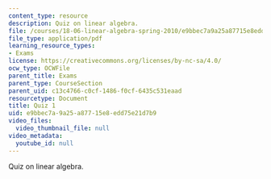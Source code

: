 ```yaml
---
content_type: resource
description: Quiz on linear algebra.
file: /courses/18-06-linear-algebra-spring-2010/e9bbec7a9a25a87715e8edd75e21d7b9_MIT18_06S10_exam1_s10.pdf
file_type: application/pdf
learning_resource_types:
- Exams
license: https://creativecommons.org/licenses/by-nc-sa/4.0/
ocw_type: OCWFile
parent_title: Exams
parent_type: CourseSection
parent_uid: c13c4766-c0cf-1486-f0cf-6435c531eaad
resourcetype: Document
title: Quiz 1
uid: e9bbec7a-9a25-a877-15e8-edd75e21d7b9
video_files:
  video_thumbnail_file: null
video_metadata:
  youtube_id: null
---
```

Quiz on linear algebra.